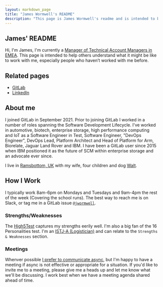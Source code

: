 ```yaml
---
layout: markdown_page
title: "James Wormwell's README"
description: "This page is James Wormwell's readme and is intended to be helpful when interacting with him."
---
```


## James' README

Hi, I'm James, I'm currently a [Manager of Technical Account Managers in EMEA](https://about.gitlab.com/job-families/sales/customer-success-management/#manager-tam-responsibilities). This page is intended to help others understand what it might be like to work with me, especially people who haven’t worked with me before.

## Related pages

* [GitLab](https://gitlab.com/jwormwell)
* [LinkedIn](www.linkedin.com/in/james-wormwell)

## About me

I joined GitLab in September 2021. Prior to joining GitLab I worked in a number of roles spanning the Software Development Lifecycle. I've worked in automotive, biotech, enterprise storage, high performance computing and IoT as a Software Engineer in Test, Software Engineer, "DevOps Engineer", DevOps Lead, Platform Architect and Head of Platform for Arm, Biorelate, Jaguar Land Rover and IBM. I have been a GitLab user since 2015 when IBM positioned it as the future of SCM within enterprise storage and an advocate ever since.

I live in [Ramsbottom, UK](https://goo.gl/maps/SBtLWfNFfrKCXXDF7) with my wife, four children and dog [Walt](/company/team-pets/#308-walt).

## How I Work

I typically work 8am-6pm on Mondays and Tuesdays and 9am-4pm the rest of the week (Covering the school runs). The best way to reach me is on Slack, or tag me in a GitLab issue [`@jwormwell`](https://gitlab.com/jwormwell).

### Strengths/Weaknesses

The [High5Test](https://high5test.com/test/result-your-friend/MTcwNTQ2Ng==/) captures my strengths eerily well. I'm also a big fan of the 16 Personalities test. I'm an [ISTJ-A (Logistician)](https://www.16personalities.com/istj-personality) and can relate to the `Strengths & Weaknesses` section.

### Meetings

Whenver possible [I prefer to communicate async](/company/culture/all-remote/asynchronous/), but I'm happy to have a meeting if async is not effective or appropriate for a situation. If you'd like to invite me to a meeting, please give me a heads up and let me know what we'll be discussing. I work best when we have a meeting agenda shared ahead of time.
